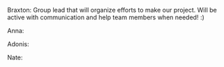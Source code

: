 Braxton: Group lead that will organize efforts to make our project. Will be active with communication and help team members when needed! :)

Anna:

Adonis:

Nate:
